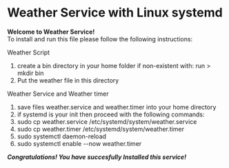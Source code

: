 # Weather Service with Linux systemd

**Welcome to Weather Service!**
<br>
To install and run this file please follow the following instructions:

Weather Script
1. create a bin directory in your home folder if non-existent with: run > mkdir bin
2. Put the weather file in this directory

Weather Service and Weather timer
1. save files weather.service and weather.timer into your home directory
2. if systemd is your init then proceed with the following commands:
3. sudo cp weather.service /etc/systemd/system/weather.service
4. sudo cp weather.timer /etc/systemd/system/weather.timer
5. sudo systemctl daemon-reload
6. sudo systemctl enable --now weather.timer

***Congratulations! You have succesfully Installed this service!***
